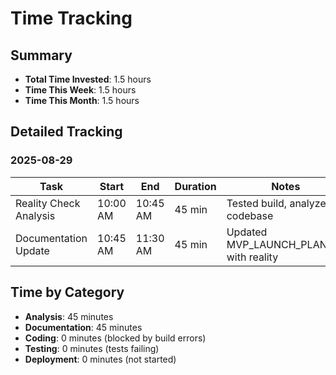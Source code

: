 # Time Tracking

## Summary
- **Total Time Invested**: 1.5 hours
- **Time This Week**: 1.5 hours
- **Time This Month**: 1.5 hours

## Detailed Tracking

### 2025-08-29
| Task | Start | End | Duration | Notes |
|------|-------|-----|----------|-------|
| Reality Check Analysis | 10:00 AM | 10:45 AM | 45 min | Tested build, analyzed codebase |
| Documentation Update | 10:45 AM | 11:30 AM | 45 min | Updated MVP_LAUNCH_PLAN.md with reality |

## Time by Category
- **Analysis**: 45 minutes
- **Documentation**: 45 minutes
- **Coding**: 0 minutes (blocked by build errors)
- **Testing**: 0 minutes (tests failing)
- **Deployment**: 0 minutes (not started)